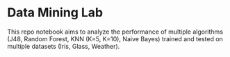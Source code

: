 # Data Mining Lab
This repo notebook aims to analyze the performance of multiple algorithms (J48, Random Forest, KNN (K=5, K=10), Naive Bayes) trained and tested on multiple datasets (Iris, Glass, Weather).